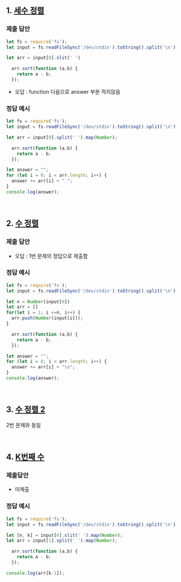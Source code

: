 
## 1. [세수 정렬](https://www.acmicpc.net/problem/2752)


### 제출 답안
```js
let fs = require('fs');
let input = fs.readFileSync('/dev/stdin').toString().split('\n')

let arr = input[0].slit(' ')

  arr.sort(function (a,b) {
    return a - b;
  });
```
- 오답 : function 다음으로 answer 부분 적지않음

### 정답 예시
```js
let fs = require('fs');
let input = fs.readFileSync('/dev/stdin').toString().split('\n')

let arr = input[0].split(' ').map(Number);

  arr.sort(function (a,b) {
    return a - b;
  });

let answer = "";
for (let i = 0; i < arr.length; i++) {
  answer += arr[i] + " ";
}
console.log(answer);
```

<br>

## 2. [수 정렬](https://www.acmicpc.net/problem/2750)

### 제출 답안
- 오답 : 1번 문제의 정답으로 제출함



### 정답 예시
```js
let fs = require('fs');
let input = fs.readFileSync('/dev/stdin').toString().split('\n')

let n = Number(input[0])
let arr = []
for(let i = 1; i <=n, i++) {
  arr.push(Number(input[i]));
}

  arr.sort(function (a,b) {
    return a - b;
  });

let answer = "";
for (let i = 0; i < arr.length; i++) {
  answer += arr[i] + "\n";
}
console.log(answer);
```
<br>

## 3. [수 정렬 2](https://www.acmicpc.net/problem/2751)

2번 문제와 동일

<br>

## 4. [K번째 수](https://www.acmicpc.net/problem/11004)

### 제출답안
- 미제출

### 정답 예시

```js
let fs = require('fs');
let input = fs.readFileSync('/dev/stdin').toString().split('\n')

let [n, k] = input[0].slit(' ').map(Number);
let arr = input[1].split(' ').map(Number);

  arr.sort(function (a,b) {
    return a - b;
  });

console.log(arr[k-1]);
```